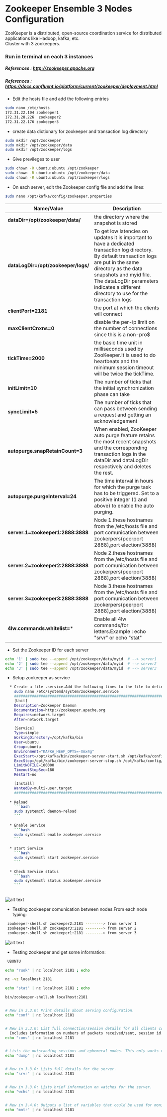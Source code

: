 

# Zookeeper Ensemble 3 Nodes Configuration
ZooKeeper is a distributed, open-source coordination service for distributed applications like Hadoop, kafka, etc. \
Cluster with 3 zookeepers.

### Run in terminal on each 3 instances 
##### References : http://zookeeper.apache.org
##### References : https://docs.confluent.io/platform/current/zookeeper/deployment.html

* Edit the hosts file and add the following entries 
```bash
sudo nano /etc/hosts
172.31.22.104 zookeeper1
172.31.28.226  zookeeper2
172.31.22.176 zookeeper3
```

* create data dictionary for zookeeper and transaction log directory
```bash
sudo mkdir /opt/zookeeper
sudo mkdir /opt/zookeeper/data
sudo mkdir /opt/zookeeper/logs
```

* Give previleges to user
```bash
sudo chown -R ubuntu:ubuntu /opt/zookeeper
sudo chown -R ubuntu:ubuntu /opt/zookeeper/data
sudo chown -R ubuntu:ubuntu /opt/zookeeper/logs
```

* On each server, edit the Zookeeper config file and add the lines:
```bash
sudo nano /opt/kafka/config/zookeeper.properties
```
Name/Value   | Description
------------ | -------------
**dataDir=/opt/zookeeper/data/** | the directory where the snapshot is stored
**dataLogDir=/opt/zookeeper/logs/** | To get low latencies on updates it is important to have a dedicated transaction log directory. By default transaction logs are put in the                                         same directory as the data snapshots and myid file. The dataLogDir parameters indicates a different directory to use for the transaction logs
**clientPort=2181** | the port at which the clients will connect
**maxClientCnxns=0** | disable the per-ip limit on the number of connections since this is a non-pro$
**tickTime=2000** | the basic time unit in milliseconds used by ZooKeeper.It is used to do heartbeats and the minimum session timeout will be twice the tickTime.
**initLimit=10** | The number of ticks that the initial synchronization phase can take
**syncLimit=5** | The number of ticks that can pass between sending a request and getting an acknowledgement
**autopurge.snapRetainCount=3** | When enabled, ZooKeeper auto purge feature retains the most recent snapshots and the corresponding transaction logs in the dataDir and dataLogDir respectively and deletes the rest.
**autopurge.purgeInterval=24** | The time interval in hours for which the purge task has to be triggered. Set to a positive integer (1 and above) to enable the auto purging.
**server.1=zookeeper1:2888:3888** | Node 1.these hostnames from the /etc/hosts file and port comunication between zookerpers(peerport 2888),port election(3888)
**server.2=zookeeper2:2888:3888** | Node 2.these hostnames from the /etc/hosts file and port comunication between zookerpers(peerport 2888),port election(3888)
**server.3=zookeeper3:2888:3888** | Node 3.these hostnames from the /etc/hosts file and port comunication between zookerpers(peerport 2888),port election(3888)
**4lw.commands.whitelist=*** | Enable all 4lw commands/for letters.Example : echo "srvr"  or echo "stat" 



* Set the Zookeeper ID for each server
```bash 
echo '1' | sudo tee --append /opt/zookeeper/data/myid  # --> server1
echo '2' | sudo tee --append /opt/zookeeper/data/myid  # --> server2
echo '3' | sudo tee --append /opt/zookeeper/data/myid  # --> server3
``` 

* Setup zookeeper as service
```bash 
  * Create a file .service.Add the following lines to the file to define the ZooKeeper Service
    sudo nano /etc/systemd/system/zookeeper.service
    ################################################################################################
    [Unit]
    Description=Zookeeper Daemon
    Documentation=http://zookeeper.apache.org
    Requires=network.target
    After=network.target

    [Service]
    Type=simple
    WorkingDirectory=/opt/kafka/bin
    User=ubuntu
    Group=ubuntu
    Environment="KAFKA_HEAP_OPTS=-Xmx4g"
    ExecStart=/opt/kafka/bin/zookeeper-server-start.sh /opt/kafka/config/zookeeper.properties
    ExecStop=/opt/kafka/bin/zookeeper-server-stop.sh /opt/kafka/config/zookeeper.properties
    LimitNOFILE=100000
    TimeoutStopSec=180
    Restart=no

    [Install]
    WantedBy=multi-user.target
    ################################################################################################
    
  * Reload
    ```bash
    sudo systemctl daemon-reload
    ```
    
  * Enable Service
    ```bash
    sudo systemctl enable zookeeper.service
    ```  
    
  * start Service
    ```bash
    sudo systemctl start zookeeper.service
    ```
    
  * Check Service status
    ```bash
    sudo systemctl status zookeeper.service
    ```
    
``` 

![alt text](https://achong.blob.core.windows.net/gitimages/zookeeper_ensemble.PNG)



*  Testing zookeeper comunication between nodes.From each node typing:
```bash 
 zookeeper-shell.sh zookeeper2:2181 --------> from server 1
 zookeeper-shell.sh zookeeper3:2181 --------> from server 2
 zookeeper-shell.sh zookeeper1:2181 --------> from server 3
``` 

![alt text](https://achong.blob.core.windows.net/gitimages/zookeeper_ensemble_connection.PNG)

*  Testing zookeeper and get some information:
```bash 
 UBUNTU

echo "ruok" | nc localhost 2181 ; echo

nc -vz localhost 2181

echo "stat" | nc localhost 2181 ; echo

bin/zookeeper-shell.sh localhost:2181


# New in 3.3.0: Print details about serving configuration.
echo "conf" | nc localhost 2181


# New in 3.3.0: List full connection/session details for all clients connected to this server. 
  Includes information on numbers of packets received/sent, session id, operation latencies, last operation performed, etc...
echo "cons" | nc localhost 2181


# Lists the outstanding sessions and ephemeral nodes. This only works on the leader.
echo "dump" | nc localhost 2181


# New in 3.3.0: Lists full details for the server.
echo "srvr" | nc localhost 2181


# New in 3.3.0: Lists brief information on watches for the server.
echo "wchs" | nc localhost 2181


# New in 3.4.0: Outputs a list of variables that could be used for monitoring the health of the cluster.
echo "mntr" | nc localhost 2181
 
``` 

